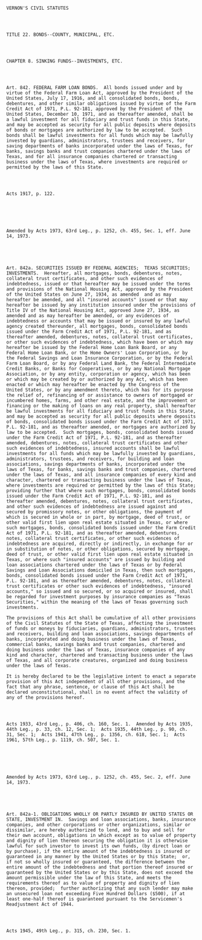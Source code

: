 ﻿
    
    
    	
    					
    
    
    VERNON'S CIVIL STATUTES
    
      
    
    
    TITLE 22. BONDS--COUNTY, MUNICIPAL, ETC.
    
      
    
    
    CHAPTER 8. SINKING FUNDS--INVESTMENTS, ETC.
    
      
    
    
    Art. 842. FEDERAL FARM LOAN BONDS.  All bonds issued under and by virtue of the Federal Farm Loan Act, approved by the President of the United States, July 17, 1916, and all consolidated bonds, bonds, debentures, and other similar obligations issued by virtue of the Farm Credit Act of 1971, P.L. 92-181, approved by the President of the United States, December 10, 1971, and as thereafter amended, shall be a lawful investment for all fiduciary and trust funds in this State, and may be accepted as security for all public deposits where deposits of bonds or mortgages are authorized by law to be accepted.  Such bonds shall be lawful investments for all funds which may be lawfully invested by guardians, administrators, trustees and receivers, for saving departments of banks incorporated under the laws of Texas, for banks, savings banks and trust companies chartered under the laws of Texas, and for all insurance companies chartered or transacting business under the laws of Texas, where investments are required or permitted by the laws of this State.
    
    
    
    
    Acts 1917, p. 122.
    
    
    
    
    
    
    Amended by Acts 1973, 63rd Leg., p. 1252, ch. 455, Sec. 1, eff. June 14, 1973.
    
    
    
    
    
    Art. 842a. SECURITIES ISSUED BY FEDERAL AGENCIES;  TEXAS SECURITIES;  INVESTMENTS.  Hereafter, all mortgages, bonds, debentures, notes, collateral trust certificates, and other such evidences of indebtedness, issued or that hereafter may be issued under the terms and provisions of the National Housing Act, approved by the President of the United States on June 27, 1934, as amended  and as may hereafter be amended, and all "insured accounts" issued or that may hereafter be issued by any institution insured under the provisions of Title IV of the National Housing Act, approved June 27, 1934, as amended and as may hereafter be amended, or any evidences of indebtedness or accounts that may be issued or insured by any lawful agency created thereunder, all mortgages, bonds, consolidated bonds issued under the Farm Credit Act of 1971, P.L. 92-181, and as thereafter amended, debentures, notes, collateral trust certificates, or other such evidences of indebtedness, which have been or which may hereafter be issued by the Federal Home Loan Bank Board, or any Federal Home Loan Bank, or the Home Owners' Loan Corporation, or by the Federal Savings and Loan Insurance Corporation, or by the Federal Farm Loan Board, or by any Federal Land Bank, the Federal Intermediate Credit Banks, or Banks for Cooperatives, or by any National Mortgage Association, or by any entity, corporation or agency, which has been or which may be created by or authorized by any Act, which has been enacted or which may hereafter be enacted by the Congress of the United States, or by any amendment thereto, which has for its purpose the relief of, refinancing of or assistance to owners of mortgaged or incumbered homes, farms, and other real estate, and the improvement or financing or the making of loans on any real property, shall hereafter be lawful investments for all fiduciary and trust funds in this State, and may be accepted as security for all public deposits where deposits of bonds, consolidated bonds issued under the Farm Credit Act of 1971, P.L. 92-181, and as thereafter amended, or mortgages are authorized by law to be accepted.  Such mortgages, bonds, consolidated bonds issued under the Farm Credit Act of 1971, P.L. 92-181, and as thereafter amended, debentures, notes, collateral trust certificates and other such evidences of indebtedness, insured accounts shall be lawful investments for all funds which may be lawfully invested by guardians, administrators, trustees, and receivers, for building and loan associations, savings departments of banks, incorporated under the laws of Texas, for banks, savings banks and trust companies, chartered under the laws of Texas, and all insurance companies of every kind and character, chartered or transacting business under the laws of Texas, where investments are required or permitted by the laws of this State;  providing further that where such mortgages, bonds, consolidated bonds issued under the Farm Credit Act of 1971, P.L. 92-181, and as thereafter amended, debentures, notes, collateral trust certificates, and other such evidences of indebtedness are issued against and secured by promissory notes, or other obligations, the payment of which is secured in whole or in part, by mortgage, deed of trust, or other valid first lien upon real estate situated in Texas, or where such mortgages, bonds, consolidated bonds issued under the Farm Credit Act of 1971, P.L. 92-181, and as thereafter amended, debentures, notes, collateral trust certificates, or other such evidences of indebtedness are acquired, directly or indirectly, in exchange for or in substitution of notes, or other obligations, secured by mortgage, deed of trust, or other valid first lien upon real estate situated in Texas, or where such "insured accounts" are issued by building and loan associations chartered under the laws of Texas or by Federal Savings and Loan Associations domiciled in Texas, then such mortgages, bonds, consolidated bonds issued under the Farm Credit Act of 1971, P.L. 92-181, and as thereafter amended, debentures, notes, collateral trust certificates or other such evidences of indebtedness, "insured accounts," so issued and so secured, or so acquired or insured, shall be regarded for investment purposes by insurance companies as "Texas Securities," within the meaning of the laws of Texas governing such investments.
    
    The provisions of this Act shall be cumulative of all other provisions of the Civil Statutes of the State of Texas, affecting the investment of funds or moneys by fiduciaries, guardians, administrators, trustees and receivers, building and loan associations, savings departments of banks, incorporated and doing business under the laws of Texas, commercial banks, savings banks and trust companies, chartered and doing business under the laws of Texas, insurance companies of any kind and character, chartered and transacting business under the laws of Texas, and all corporate creatures, organized and doing business under the laws of Texas.
    
    It is hereby declared to be the legislative intent to enact a separate provision of this Act independent of all other provisions, and the fact that any phrase, sentence, or clause of this Act shall be declared unconstitutional, shall in no event affect the validity of any of the provisions hereof.
    
    
    
    
    Acts 1933, 43rd Leg., p. 406, ch. 160, Sec. 1.  Amended by Acts 1935, 44th Leg., p. 33, ch. 12, Sec. 1;  Acts 1935, 44th Leg., p. 90, ch. 31, Sec. 1;  Acts 1941, 47th Leg., p. 1356, ch. 618, Sec. 1;  Acts 1961, 57th Leg., p. 1119, ch. 507, Sec. 1.
    
    
    
    
    
    
    Amended by Acts 1973, 63rd Leg., p. 1252, ch. 455, Sec. 2, eff. June 14, 1973.
    
    
    
    
    
    Art. 842a-1. OBLIGATIONS WHOLLY OR PARTLY INSURED BY UNITED STATES OR STATE, INVESTMENT IN.  Savings and loan associations, banks, insurance companies, and other corporations or other organizations, similar or dissimilar, are hereby authorized to lend, and to buy and sell for their own account, obligations in which except as to value of property and dignity of lien thereon securing the obligation it is otherwise lawful for such investor to invest its own funds, (by direct loan or by purchase), if the entire amount of the indebtedness is insured or guaranteed in any manner by the United States or by this State;  or, if not so wholly insured or guaranteed, the difference between the entire amount of the indebtedness and that portion thereof insured or guaranteed by the United States or by this State, does not exceed the amount permissible under the law of this State, and meets the requirements thereof as to value of property and dignity of lien thereon, provided;  further authorizing that any such lender may make an unsecured loan not exceeding Five Hundred Dollars ($500), if at least one-half thereof is guaranteed pursuant to the Servicemen's Readjustment Act of 1944.
    
    
    
    
    Acts 1945, 49th Leg., p. 315, ch. 230, Sec. 1.
    
    
    
    
    				
